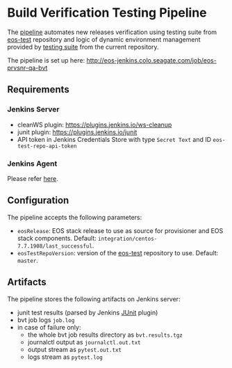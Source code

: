# Build Verification Testing Pipeline

The [pipeline](../devops/bvt/Jenkinsfile.bvt) automates new releases verification using
testing suite from [eos-test](https://seagit.okla.seagate.com/eos/qa/eos-test/)
repository and logic of dynamic environment management provided by [testing suite](../test)
from the current repository.

The pipeline is set up here: <http://eos-jenkins.colo.seagate.com/job/eos-prvsnr-qa-bvt>

## Requirements

### Jenkins Server

- cleanWS plugin: <https://plugins.jenkins.io/ws-cleanup>
- junit plugin: <https://plugins.jenkins.io/junit>
- API token in Jenkins Credentials Store with type `Secret Text` and ID `eos-test-repo-api-token`

### Jenkins Agent

Please refer [here](https://github.com/Seagate/cortx-prvsnr#jenkins-agent).

## Configuration

The pipeline accepts the following parameters:

- `eosRelease`: EOS stack release to use as source for provisioner and EOS stack components.
Default: `integration/centos-7.7.1908/last_successful`.
- `eosTestRepoVersion`: version of the [eos-test](https://seagit.okla.seagate.com/eos/qa/eos-test/)
repository to use. Default: `master`.

## Artifacts

The pipeline stores the following artifacts on Jenkins server:

- junit test results (parsed by Jenkins [JUnit](https://plugins.jenkins.io/junit) plugin)
- bvt job logs `job.log`
- in case of failure only:
  - the whole bvt job results directory as `bvt.results.tgz`
  - journalctl output as `journalctl.out.txt`
  - output stream as `pytest.out.txt`
  - logs stream as `pytest.log`
